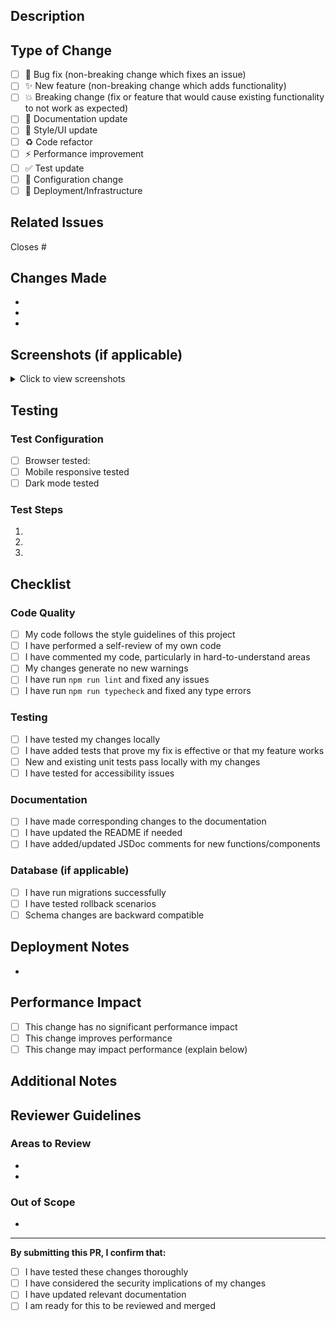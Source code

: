 ## Description
<!-- Provide a brief description of the changes in this PR -->

## Type of Change
<!-- Mark the relevant option with an "x" -->

- [ ] 🐛 Bug fix (non-breaking change which fixes an issue)
- [ ] ✨ New feature (non-breaking change which adds functionality)
- [ ] 💥 Breaking change (fix or feature that would cause existing functionality to not work as expected)
- [ ] 📝 Documentation update
- [ ] 🎨 Style/UI update
- [ ] ♻️ Code refactor
- [ ] ⚡ Performance improvement
- [ ] ✅ Test update
- [ ] 🔧 Configuration change
- [ ] 🚀 Deployment/Infrastructure

## Related Issues
<!-- Link any related issues here using #issue_number -->
Closes #

## Changes Made
<!-- List the specific changes made in this PR -->

- 
- 
- 

## Screenshots (if applicable)
<!-- Add screenshots to help explain your changes -->

<details>
<summary>Click to view screenshots</summary>

<!-- Add your screenshots here -->

</details>

## Testing
<!-- Describe the tests you ran to verify your changes -->

### Test Configuration
- [ ] Browser tested: <!-- Chrome, Firefox, Safari, Edge -->
- [ ] Mobile responsive tested
- [ ] Dark mode tested

### Test Steps
1. 
2. 
3. 

## Checklist
<!-- Mark completed items with an "x" -->

### Code Quality
- [ ] My code follows the style guidelines of this project
- [ ] I have performed a self-review of my own code
- [ ] I have commented my code, particularly in hard-to-understand areas
- [ ] My changes generate no new warnings
- [ ] I have run `npm run lint` and fixed any issues
- [ ] I have run `npm run typecheck` and fixed any type errors

### Testing
- [ ] I have tested my changes locally
- [ ] I have added tests that prove my fix is effective or that my feature works
- [ ] New and existing unit tests pass locally with my changes
- [ ] I have tested for accessibility issues

### Documentation
- [ ] I have made corresponding changes to the documentation
- [ ] I have updated the README if needed
- [ ] I have added/updated JSDoc comments for new functions/components

### Database (if applicable)
- [ ] I have run migrations successfully
- [ ] I have tested rollback scenarios
- [ ] Schema changes are backward compatible

## Deployment Notes
<!-- Any special instructions for deployment? Environment variables needed? -->

- 

## Performance Impact
<!-- Describe any performance implications of your changes -->

- [ ] This change has no significant performance impact
- [ ] This change improves performance
- [ ] This change may impact performance (explain below)

## Additional Notes
<!-- Any additional information that reviewers should know -->

## Reviewer Guidelines
<!-- Help reviewers know what to focus on -->

### Areas to Review
- 
- 

### Out of Scope
<!-- What is intentionally not addressed in this PR -->
- 

---

**By submitting this PR, I confirm that:**
- [ ] I have tested these changes thoroughly
- [ ] I have considered the security implications of my changes
- [ ] I have updated relevant documentation
- [ ] I am ready for this to be reviewed and merged